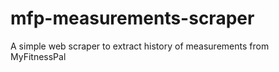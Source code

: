 # mfp-measurements-scraper
A simple web scraper to extract history of measurements from MyFitnessPal

